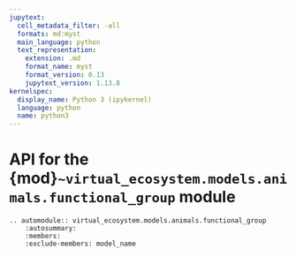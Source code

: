 ```yaml
---
jupytext:
  cell_metadata_filter: -all
  formats: md:myst
  main_language: python
  text_representation:
    extension: .md
    format_name: myst
    format_version: 0.13
    jupytext_version: 1.13.8
kernelspec:
  display_name: Python 3 (ipykernel)
  language: python
  name: python3
---
```


# API for the {mod}`~virtual_ecosystem.models.animals.functional_group` module

```{eval-rst}
.. automodule:: virtual_ecosystem.models.animals.functional_group
    :autosummary:
    :members:
    :exclude-members: model_name
